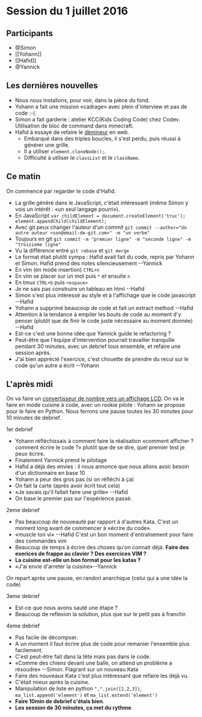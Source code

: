 # Session du 1 juillet 2016

## Participants

- @Simon
- [[Yohann]]
- [[Hafid]]
- @Yannick

## Les dernières nouvelles

- Nous nous installons, pour voir, dans la pièce du fond.
- Yohann a fait une mission «cadrage» avec plein d'interview et pas de code
  :-(.
- Simon a fait garderie : atelier KCC(Kids Coding Code) chez Codev. Utilisation
  de bloc de command dans minecraft.
- Hafid à essayé de refaire le [démineur](http://codingdojo.org/kata/Minesweeper/) en web.
  - Embarqué dans des triples boucles, il s'est perdu, puis réussi à générer
    une grille.
  - Il a utiliser `element.cloneNode();`.
  - Difficulté à utiliser le `classList` et le `className`.

## Ce matin

On commence par regarder le code d'Hafid.

- La grille généré dans le JavaScript, c'était intéressant (même Simon y vois
  un intérêt : «un seul langage pourri»).
- En JavaScript `var childElement = document.createElement('truc');
  element.appendChild(childElement);`
- Avec git peux changer l'auteur d'un commit `git commit --author="Un autre
  auteur <son@email-de-git.com>" -m "un verbe"`
- Toujours en git `git commit -m "premier ligne" -m "seconde ligne" -m
  "troisieme ligne"`
- Vu la différence entre `git rebase` et `git merge`
- Le format était plutôt sympa : Hafid avait fait du code, repris par Yohann et
  Simon. Hafid prend des notes silencieusement --Yannick
- En vim (en mode insertion) `CTRL+n`
- En vim se placer sur un mot puis `*` et ensuite `n`
- En tmux `CTRL+b` puis `<espace>`
- Je ne sais pas construire un tableau en html --Hafid
- Simon s'est plus intéressé au style et à l'affichage que le code javascript
  --Hafid
- Yohann a supprimé beaucoup de code et fait un extract method --Hafid
- Attention à la tendance à empiler les bouts de code au moment d'y penser
  (plutôt que de finir le code juste nécessaire au moment donnée) --Hafid
- Est-ce c'est une bonne idée que Yannick guide le refactoring ?
- Peut-être que l'équipe d'intervention pourrait travailler tranquille pendant
  30 minutes, avec un debrief tous ensemble, et refaire une session après.
- J'ai bien apprécié l'exercice, c'est chouette de prendre du recul sur le code
  qu'un autre a écrit --Yohann


## L'après midi

On va faire un [convertisseur de nombre vers un affichage
LCD](http://codingdojo.org/kata/NumberToLCD/). On va le faire en mode cuisine à
code, avec un rookie pilote : Yohann se propose pour le faire en Python. Nous
ferrons une pause toutes les 30 minutes pour 10 minutes de debrief.


1er debrief

- Yohann réfléchissais à comment faire la réalisation «comment afficher ? comment écrire le code ?» plutôt que de se dire, quel premier test je peux écrire.
- Finalement Yannick prend le pilotage
- Hafid a déjà des envies : il nous annonce que nous allons avoir besoin d'un dictionnaire en base 10
- Yohann a peur des gros pas (si on réfléchi à ça)
- On fait la carte (après avoir écrit tout cela)
- «Je savais qu'il fallait faire une grille» --Hafid
- On base le premier pas sur l'expérience passé.

2eme debrief

- Pas beaucoup de nouveauté par rapport à d'autres Kata. C'est un moment long avant de commencer à «écrire du code».
- «muscle ton vi» --Hafid C'est un bon moment d'entraînement pour faire des commandes vim
- Beaucoup de temps à écrire des choses qu'on connait déjà. **Faire des exerices de frappe au clavier ? Des exercices VIM ?**
- **La cuisine est-elle un bon format pour les katas ?**
- «J'ai envie d'arreter la cuisine»--Yannick

On repart après une pause, en randori anarchique (celui qui a une idée la code)

3eme debrief

- Est-ce que nous avons sauté une étape ?
- Beaucoup de reflexion la solution, plus que sur le petit pas à franchir.

4eme debrief

- Pas facile de décompser.
- A un moment il faut écrire plus de code pour remanier l'ensemble plus facilement.
- C'est peut-être fait dans la tête mais pas dans le code.
- «Comme des chiens devant une balle, on attend un problème a résoudre» --Simon. Flagrant sur un nouveau Kata
- Faire des nouveaux Kata c'est plus intéressant que refaire les déjà vu.
- C'était mieux après la cuisine.
- Manipulation de liste en python `",".join([1,2,3])`, `ma_list.append('element')` et `ma_list.extend('element')`
- **Faire 10min de debrief c'étais bien**.
- **Les session de 30 minutes, ça met du rythme**.
